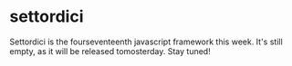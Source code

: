 # settordici
Settordici is the fourseventeenth javascript framework this week. It's still empty, as it will be released tomosterday. Stay tuned!
